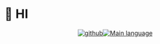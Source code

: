 # 🍻 HI

<div align="center">

[![github](https://github-readme-stats.vercel.app/api?username=lod61&hide_title=false&hide_border=true&show_icons=true&include_all_commits=true&line_height=20&theme=graywhite&locale=cn)](https://github-readme-stats.vercel.app/api?username=lod61&hide_title=false&hide_border=true&show_icons=true&include_all_commits=true&line_height=20&theme=graywhite&locale=cn)[![Main language](https://github-readme-stats.vercel.app/api/top-langs/?username=lod61&hide_title=false&hide=c&hide_border=true&layout=compact&theme=graywhite&locale=cn)](https://github-readme-stats.vercel.app/api/top-langs/?username=lod61&hide_title=false&hide=c&hide_border=true&layout=compact&theme=graywhite&locale=cn)

</div>
